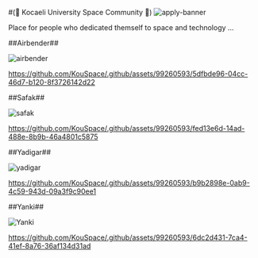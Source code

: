 #(🚀 Kocaeli University Space Community 🚀)
![apply-banner](https://github.com/KouSpace/.github/assets/99260593/e7029da8-3a8a-47d7-bb2d-96050fb96d66)

Place for people who dedicated themself to space and technology ...

##Airbender##

![airbender](https://github.com/KouSpace/.github/assets/99260593/265d4818-74b7-4816-91ad-47580a5d3661)

https://github.com/KouSpace/.github/assets/99260593/5dfbde96-04cc-46d7-b120-8f3726142d22

##Safak##

![safak](https://github.com/KouSpace/.github/assets/99260593/fb5f123c-5c77-4f45-8875-2eb0f97f3601)

https://github.com/KouSpace/.github/assets/99260593/fed13e6d-14ad-488e-8b9b-46a4801c5875

##Yadigar##

![yadigar](https://github.com/KouSpace/.github/assets/99260593/18fa95c7-ab2b-4c57-b349-66332281df3b)

https://github.com/KouSpace/.github/assets/99260593/b9b2898e-0ab9-4c59-943d-09a3f9c90ee1

##Yanki##

![Yanki](https://github.com/KouSpace/.github/assets/99260593/3c924147-921e-4a13-b283-9995e7234eaa)

https://github.com/KouSpace/.github/assets/99260593/6dc2d431-7ca4-41ef-8a76-36af134d31ad
